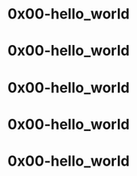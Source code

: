 # 0x00-hello_world 
# 0x00-hello_world 
# 0x00-hello_world 
# 0x00-hello_world 
# 0x00-hello_world 
